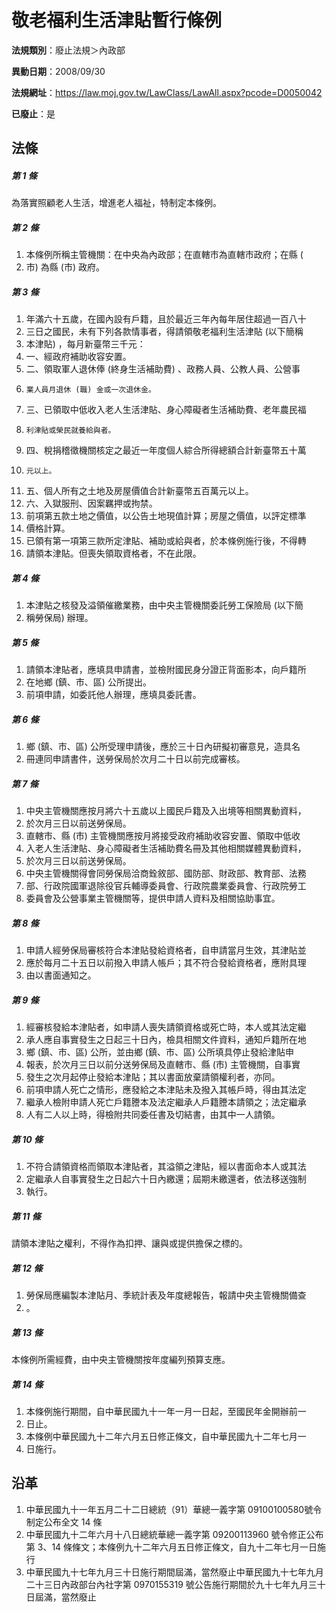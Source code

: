 # 敬老福利生活津貼暫行條例

**法規類別**：廢止法規＞內政部

**異動日期**：2008/09/30  

**法規網址**：https://law.moj.gov.tw/LawClass/LawAll.aspx?pcode=D0050042

**已廢止**：是



## 法條
##### 第 1 條
為落實照顧老人生活，增進老人福祉，特制定本條例。

##### 第 2 條
1. 本條例所稱主管機關：在中央為內政部；在直轄市為直轄市政府；在縣 (
1. 市) 為縣 (市) 政府。

##### 第 3 條
1. 年滿六十五歲，在國內設有戶籍，且於最近三年內每年居住超過一百八十
1. 三日之國民，未有下列各款情事者，得請領敬老福利生活津貼 (以下簡稱
1. 本津貼) ，每月新臺幣三千元：                                    
1. 一、經政府補助收容安置。                                        
1. 二、領取軍人退休俸 (終身生活補助費) 、政務人員、公教人員、公營事
1.     業人員月退休 (職) 金或一次退休金。                          
1. 三、已領取中低收入老人生活津貼、身心障礙者生活補助費、老年農民福
1.     利津貼或榮民就養給與者。                                    
1. 四、稅捐稽徵機關核定之最近一年度個人綜合所得總額合計新臺幣五十萬
1.     元以上。                                                    
1. 五、個人所有之土地及房屋價值合計新臺幣五百萬元以上。            
1. 六、入獄服刑、因案羈押或拘禁。                                  
1. 前項第五款土地之價值，以公告土地現值計算；房屋之價值，以評定標準
1. 價格計算。                                                      
1. 已領有第一項第三款所定津貼、補助或給與者，於本條例施行後，不得轉
1. 請領本津貼。但喪失領取資格者，不在此限。

##### 第 4 條
1. 本津貼之核發及溢領催繳業務，由中央主管機關委託勞工保險局 (以下簡
1. 稱勞保局) 辦理。

##### 第 5 條
1. 請領本津貼者，應填具申請書，並檢附國民身分證正背面影本，向戶籍所
1. 在地鄉 (鎮、市、區) 公所提出。
1. 前項申請，如委託他人辦理，應填具委託書。

##### 第 6 條
1. 鄉 (鎮、市、區) 公所受理申請後，應於三十日內研擬初審意見，造具名
1. 冊連同申請書件，送勞保局於次月二十日以前完成審核。

##### 第 7 條
1. 中央主管機關應按月將六十五歲以上國民戶籍及入出境等相關異動資料，
1. 於次月三日以前送勞保局。
1. 直轄市、縣 (市) 主管機關應按月將接受政府補助收容安置、領取中低收
1. 入老人生活津貼、身心障礙者生活補助費名冊及其他相關媒體異動資料，
1. 於次月三日以前送勞保局。
1. 中央主管機關得會同勞保局洽商銓敘部、國防部、財政部、教育部、法務
1. 部、行政院國軍退除役官兵輔導委員會、行政院農業委員會、行政院勞工
1. 委員會及公營事業主管機關等，提供申請人資料及相關協助事宜。

##### 第 8 條
1. 申請人經勞保局審核符合本津貼發給資格者，自申請當月生效，其津貼並
1. 應於每月二十五日以前撥入申請人帳戶；其不符合發給資格者，應附具理
1. 由以書面通知之。

##### 第 9 條
1. 經審核發給本津貼者，如申請人喪失請領資格或死亡時，本人或其法定繼
1. 承人應自事實發生之日起三十日內，檢具相關文件資料，通知戶籍所在地
1. 鄉 (鎮、市、區) 公所，並由鄉 (鎮、市、區) 公所填具停止發給津貼申
1. 報表，於次月三日以前分送勞保局及直轄市、縣 (市) 主管機關，自事實
1. 發生之次月起停止發給本津貼；其以書面放棄請領權利者，亦同。
1. 前項申請人死亡之情形，應發給之本津貼未及撥入其帳戶時，得由其法定
1. 繼承人檢附申請人死亡戶籍謄本及法定繼承人戶籍謄本請領之；法定繼承
1. 人有二人以上時，得檢附共同委任書及切結書，由其中一人請領。

##### 第 10 條
1. 不符合請領資格而領取本津貼者，其溢領之津貼，經以書面命本人或其法
1. 定繼承人自事實發生之日起六十日內繳還；屆期未繳還者，依法移送強制
1. 執行。

##### 第 11 條
請領本津貼之權利，不得作為扣押、讓與或提供擔保之標的。

##### 第 12 條
1. 勞保局應編製本津貼月、季統計表及年度總報告，報請中央主管機關備查
1. 。

##### 第 13 條
本條例所需經費，由中央主管機關按年度編列預算支應。

##### 第 14 條
1. 本條例施行期間，自中華民國九十一年一月一日起，至國民年金開辦前一
1. 日止。                                                          
1. 本條例中華民國九十二年六月五日修正條文，自中華民國九十二年七月一
1. 日施行。

## 沿革
1. 中華民國九十一年五月二十二日總統（91）華總一義字第 09100100580號令制定公布全文 14 條
1. 中華民國九十二年六月十八日總統華總一義字第 09200113960  號令修正公布第 3、14  條條文；本條例九十二年六月五日修正條文，自九十二年七月一日施行
1. 中華民國九十七年九月三十日施行期間屆滿，當然廢止中華民國九十七年九月二十三日內政部台內社字第 0970155319 號公告施行期間於九十七年九月三十日屆滿，當然廢止
